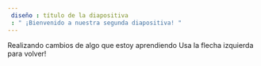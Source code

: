```yaml
---
 diseño : título de la diapositiva
 : " ¡Bienvenido a nuestra segunda diapositiva! "
---
```

Realizando cambios de algo que estoy aprendiendo
Usa la flecha izquierda para volver!
